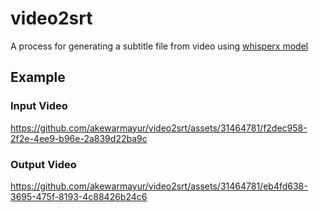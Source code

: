 # video2srt
A process for generating a subtitle file from video using [whisperx model]([whisperx](https://github.com/m-bain/whisperX)https://github.com/m-bain/whisperX)

## Example

### Input Video





https://github.com/akewarmayur/video2srt/assets/31464781/f2dec958-2f2e-4ee9-b96e-2a839d22ba9c

### Output Video




https://github.com/akewarmayur/video2srt/assets/31464781/eb4fd638-3695-475f-8193-4c88426b24c6

